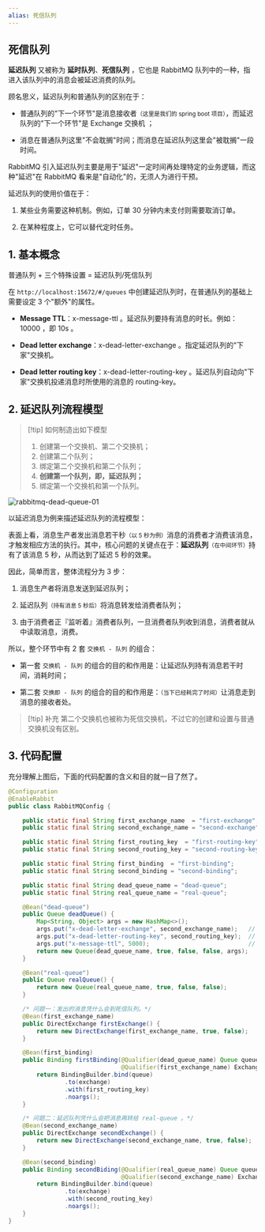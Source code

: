 ```yaml
---
alias: 死信队列
---
```


## 死信队列

**延迟队列** 又被称为 **延时队列**、**死信队列** ，它也是 RabbitMQ 队列中的一种，指进入该队列中的消息会被延迟消费的队列。

顾名思义，延迟队列和普通队列的区别在于：

- 普通队列的"下一个环节"是消息接收者<small>（这里是我们的 spring boot 项目）</small>，而延迟队列的"下一个环节"是 Exchange 交换机 ；

- 消息在普通队列这里"不会耽搁"时间；而消息在延迟队列这里会"被耽搁"一段时间。

RabbitMQ 引入延迟队列主要是用于"延迟"一定时间再处理特定的业务逻辑，而这种"延迟"在 RabbitMQ 看来是"自动化"的，无须人为进行干预。

延迟队列的使用价值在于：

1. 某些业务需要这种机制。例如，订单 30 分钟内未支付则需要取消订单。

2. 在某种程度上，它可以替代定时任务。

## 1. 基本概念

普通队列 + 三个特殊设置 = 延迟队列/死信队列

在 `http://localhost:15672/#/queues` 中创建延迟队列时，在普通队列的基础上需要设定 3 个"额外"的属性。

- **Message TTL**：x-message-ttl 。延迟队列要持有消息的时长。例如：10000 ，即 10s 。

- **Dead letter exchange**：x-dead-letter-exchange 。指定延迟队列的"下家"交换机。

- **Dead letter routing key**：x-dead-letter-routing-key 。延迟队列自动向"下家"交换机投递消息时所使用的消息的 routing-key。


## 2. 延迟队列流程模型

> [!tip] 如何制造出如下模型
> 
> 1. 创建第一个交换机、第二个交换机；
> 2. 创建第二个队列；
> 3. 绑定第二个交换机和第二个队列；
> 4. **创建第一个队列，即，延迟队列；**
> 5. 绑定第一个交换机和第一个队列。

![rabbitmq-dead-queue-01](https://woniumd.oss-cn-hangzhou.aliyuncs.com/java/hemiao/20220627173853.png)

以延迟消息为例来描述延迟队列的流程模型：

表面上看，消息生产者发出消息若干秒<small>（以 5 秒为例）</small>消息的消费者才消费该消息，才触发相应方法的执行。其中，核心问题的关键点在于：**延迟队列**<small>（在中间环节）</small>持有了该消息 5 秒，从而达到了延迟 5 秒的效果。

因此，简单而言，整体流程分为 3 步：

1. 消息生产者将消息发送到延迟队列；

2. 延迟队列<small>（持有消息 5 秒后）</small>将消息转发给消费者队列；

3. 由于消费者正『监听着』消费者队列，一旦消费者队列收到消息，消费者就从中读取消息，消费。

所以，整个环节中有 2 套 `交换机 - 队列` 的组合：

- 第一套 `交换机 - 队列` 的组合的目的和作用是：让延迟队列持有消息若干时间，消耗时间；

- 第二套 `交换即 - 队列` 的组合的目的和作用是：<small>（当下已经耗完了时间）</small>让消息走到消息的接收者处。

> [!tip] 补充
> 第二个交换机也被称为死信交换机，不过它的创建和设置与普通交换机没有区别。

## 3. 代码配置

充分理解上图后，下面的代码配置的含义和目的就一目了然了。

```java
@Configuration
@EnableRabbit
public class RabbitMQConfig {

    public static final String first_exchange_name  = "first-exchange";
    public static final String second_exchange_name = "second-exchange";

    public static final String first_routing_key  = "first-routing-key";
    public static final String second_routing_key = "second-routing-key";

    public static final String first_binding  = "first-binding";
    public static final String second_binding = "second-binding";

    public static final String dead_queue_name = "dead-queue";
    public static final String real_queue_name = "real-queue";

    @Bean("dead-queue")
    public Queue deadQueue() {
        Map<String, Object> args = new HashMap<>();
        args.put("x-dead-letter-exchange", second_exchange_name);   // 指定时期后消息投递给哪个交换器。
        args.put("x-dead-letter-routing-key", second_routing_key);  // 指定到期后投递消息时以哪个路由键进行投递。
        args.put("x-message-ttl", 5000);                            // 指定到期时间。5 秒
        return new Queue(dead_queue_name, true, false, false, args);
    }

    @Bean("real-queue")
    public Queue realQueue() {
        return new Queue(real_queue_name, true, false, false);
    }

    /* 问题一：发出的消息凭什么会到死信队列。*/
    @Bean(first_exchange_name)
    public DirectExchange firstExchange() {
        return new DirectExchange(first_exchange_name, true, false);
    }

    @Bean(first_binding)
    public Binding firstBinding(@Qualifier(dead_queue_name) Queue queue,
                                @Qualifier(first_exchange_name) Exchange exchange) {
        return BindingBuilder.bind(queue)
                .to(exchange)
                .with(first_routing_key)
                .noargs();
    }

    /* 问题二：延迟队列凭什么会把消息再转给 real-queue 。*/
    @Bean(second_exchange_name)
    public DirectExchange secondExchange() {
        return new DirectExchange(second_exchange_name, true, false);
    }

    @Bean(second_binding)
    public Binding secondBiding(@Qualifier(real_queue_name) Queue queue,
                                @Qualifier(second_exchange_name) Exchange exchange) {
        return BindingBuilder.bind(queue)
                .to(exchange)
                .with(second_routing_key)
                .noargs();
    }
}
```

